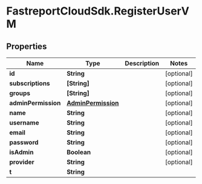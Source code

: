 # FastreportCloudSdk.RegisterUserVM

## Properties

Name | Type | Description | Notes
------------ | ------------- | ------------- | -------------
**id** | **String** |  | [optional] 
**subscriptions** | **[String]** |  | [optional] 
**groups** | **[String]** |  | [optional] 
**adminPermission** | [**AdminPermission**](AdminPermission.md) |  | [optional] 
**name** | **String** |  | [optional] 
**username** | **String** |  | [optional] 
**email** | **String** |  | [optional] 
**password** | **String** |  | [optional] 
**isAdmin** | **Boolean** |  | [optional] 
**provider** | **String** |  | [optional] 
**t** | **String** |  | 


